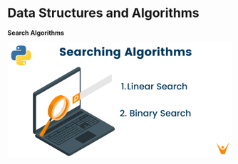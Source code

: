 # Data Structures and Algorithms

**Search Algorithms**

<p align="center">
    <img src="searching_algorithms1.png">
</p>

